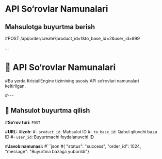 
# API So‘rovlar Namunalari

## Mahsulotga buyurtma berish

#POST /api/order/create?product_id=1&to_base_id=2&user_id=999

...
# 🔌 API So‘rovlar Namunalari

#Bu yerda KristallEngine tizimining asosiy API so‘rovlari namunalari keltirilgan.

#---

## 🛒 Mahsulot buyurtma qilish

#**So‘rov turi:** `POST`

#**URL:**
#**Izoh:**
#- `product_id`: Mahsulot ID
#- `to_base_id`: Qabul qiluvchi baza ID
#- `user_id`: Buyurtmachi foydalanuvchi ID

#**Javob namunasi:**
#```json
#{ "status": "success",  "order_id": 1024,  "message": "Buyurtma bazaga yuborildi"}